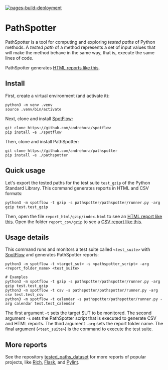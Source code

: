 [![pages-build-deployment](https://github.com/andrehora/pathspotter/actions/workflows/pages/pages-build-deployment/badge.svg)](https://github.com/andrehora/pathspotter/actions/workflows/pages/pages-build-deployment)

# PathSpotter

PathSpotter is a tool for computing and exploring *tested paths* of Python methods.
A *tested path* of a method represents a set of input values that will make the method behave in the same way, that is, execute the same lines of code.

PathSpotter generates [HTML reports like this](https://andrehora.github.io/pathspotter/examples/report_html/calendar).

## Install

First, create a virtual environment (and activate it):

```shell
python3 -m venv .venv			
source .venv/bin/activate
```

Next, clone and install [SpotFlow](https://github.com/andrehora/spotflow):
```
git clone https://github.com/andrehora/spotflow
pip install -e ./spotflow
```

Then, clone and install PathSpotter:
```
git clone https://github.com/andrehora/pathspotter
pip install -e ./pathspotter
```

## Quick usage

Let's export the tested paths for the test suite `test_gzip` of the Python Standard Library.
This command generates reports in HTML and CSV formats:

```shell
python3 -m spotflow -t gzip -s pathspotter/pathspotter/runner.py -arg gzip test.test_gzip
```

Then, open the file `report_html/gzip/index.html` to see an [HTML report like this](https://andrehora.github.io/pathspotter/examples/report_html/gzip).
Open the folder `report_csv/gzip` to see a [CSV report like this](https://github.com/andrehora/pathspotter/blob/main/examples/report_csv/gzip).


## Usage details

This command runs and monitors a test suite called `<test_suite>` with [SpotFlow](https://github.com/andrehora/spotflow) and generates PathSpotter reports:

```shell
python3 -m spotflow -t <target_sut> -s <pathspotter_script> -arg <report_folder_name> <test_suite>

# Examples
python3 -m spotflow -t gzip -s pathspotter/pathspotter/runner.py -arg gzip test.test_gzip
python3 -m spotflow -t csv -s pathspotter/pathspotter/runner.py -arg csv test.test_csv
python3 -m spotflow -t calendar -s pathspotter/pathspotter/runner.py -arg calendar test.test_calendar
```

The first argument `-t` sets the target SUT to be monitored.
The second argument `-s` sets the PathSpotter script that is executed to generate CSV and HTML reports.
The third argument `-arg` sets the report folder name.
The final argument (`<test_suite>`) is the command to execute the test suite.


## More reports

See the repository [tested_paths_dataset](https://github.com/andrehora/tested_paths_dataset) for more reports of popular projects, like [Rich](https://andrehora.github.io/tested_paths_dataset/report_html/rich), [Flask](https://andrehora.github.io/tested_paths_dataset/report_html/flask), and [Pylint](https://andrehora.github.io/tested_paths_dataset/report_html/pylint).